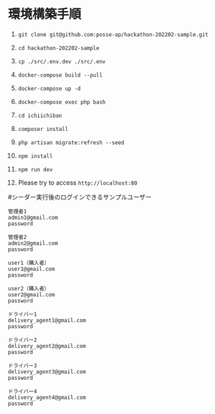 # 環境構築手順

1. `git clone git@github.com:posse-ap/hackathon-202202-sample.git`

2. `cd hackathon-202202-sample`

3. `cp ./src/.env.dev ./src/.env`

3. `docker-compose build --pull`

4. `docker-compose up -d`

5. `docker-compose exec php bash`

6. `cd ichiichiban`

7. `composer install`

8. `php artisan migrate:refresh --seed`

9. `npm install`

10. `npm run dev`

11. Please try to access `http://localhost:80`


#シーダー実行後のログインできるサンプルユーザー

```
管理者1
admin1@gmail.com
password

管理者2
admin2@gmail.com
password

user1（購入者）
user1@gmail.com
password

user2（購入者）
user2@gmail.com
password

ドライバー1
delivery_agent1@gmail.com
password

ドライバー2
delivery_agent2@gmail.com
password

ドライバー3
delivery_agent3@gmail.com
password

ドライバー4
delivery_agent4@gmail.com
password


```
